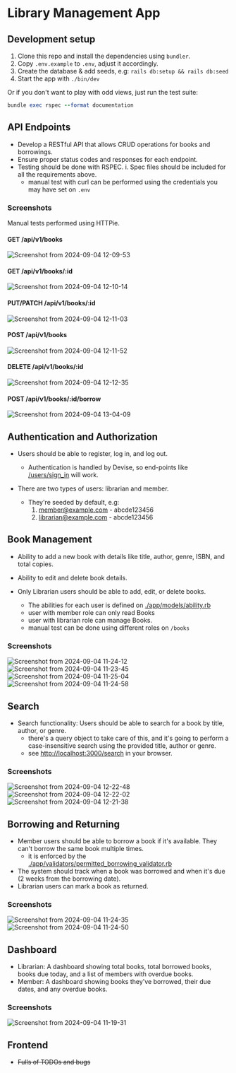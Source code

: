 # Library Management App

## Development setup

1. Clone this repo and install the dependencies using `bundler`.
2. Copy `.env.example` to `.env`, adjust it accordingly.
3. Create the database & add seeds, e.g: `rails db:setup && rails db:seed`
4. Start the app with `./bin/dev`

Or if you don't want to play with odd views, just run the test suite:

```ruby
bundle exec rspec --format documentation
```

## API Endpoints

- Develop a RESTful API that allows CRUD operations for books and borrowings.
- Ensure proper status codes and responses for each endpoint.
- Testing should be done with RSPEC. i. Spec files should be included for all
  the requirements above.
  - manual test with curl can be performed using the credentials you may have
    set on `.env`

### Screenshots

Manual tests performed using HTTPie.

#### GET /api/v1/books

![Screenshot from 2024-09-04 12-09-53](https://github.com/user-attachments/assets/b18186db-af32-4989-a4ea-96905bc57ace)

#### GET /api/v1/books/:id

![Screenshot from 2024-09-04 12-10-14](https://github.com/user-attachments/assets/edac30f6-24a7-434d-963c-8421d23d0187)

#### PUT/PATCH /api/v1/books/:id

![Screenshot from 2024-09-04 12-11-03](https://github.com/user-attachments/assets/e35cc6f3-ca34-426d-8396-3e5beabd3dd5)

#### POST /api/v1/books

![Screenshot from 2024-09-04 12-11-52](https://github.com/user-attachments/assets/00301bef-c1fa-4d01-94e5-d5ef7e2cc25c)

#### DELETE /api/v1/books/:id

![Screenshot from 2024-09-04 12-12-35](https://github.com/user-attachments/assets/6d00e84f-c64d-4d24-962b-44735908eb0e)

#### POST /api/v1/books/:id/borrow

![Screenshot from 2024-09-04 13-04-09](https://gist.github.com/user-attachments/assets/fb9c7fd2-1abf-41d3-8d24-cc029a6bab1e)

## Authentication and Authorization

- Users should be able to register, log in, and log out.

  - Authentication is handled by Devise, so end-points like
    [/users/sign_in](http://127.0.0.1:3000/users/sign_in) will work.

- There are two types of users: librarian and member.

  - They're seeded by default, e.g:
    1. <member@example.com> - abcde123456
    2. <librarian@example.com> - abcde123456

## Book Management

- Ability to add a new book with details like title, author, genre, ISBN, and
  total copies.

- Ability to edit and delete book details.

- Only Librarian users should be able to add, edit, or delete books.

  - The abilities for each user is defined on
    [./app/models/ability.rb](./app/models/ability.rb)
  - user with member role can only read Books
  - user with librarian role can manage Books.
  - manual test can be done using different roles on `/books`

### Screenshots

![Screenshot from 2024-09-04 11-24-12](https://github.com/user-attachments/assets/f350141f-f265-4027-b15e-11a5b6b23ea3)
![Screenshot from 2024-09-04 11-23-45](https://github.com/user-attachments/assets/6389d75f-b239-4d40-a77d-d2e976be7be4)
![Screenshot from 2024-09-04 11-25-04](https://github.com/user-attachments/assets/c7cb2a40-eea7-44be-ba7c-5abd59cfd07c)
![Screenshot from 2024-09-04 11-24-58](https://github.com/user-attachments/assets/f6a95492-25af-4e7b-a09d-655f3164dac0)

## Search

- Search functionality: Users should be able to search for a book by title,
  author, or genre.
  - there's a query object to take care of this, and it's going to perform a
    case-insensitive search using the provided title, author or genre.
  - see [http://localhost:3000/search](http://localhost:3000/search) in your
    browser.

### Screenshots

![Screenshot from 2024-09-04 12-22-48](https://github.com/user-attachments/assets/87d9bbc7-3656-4734-a43a-459e814e13ef)
![Screenshot from 2024-09-04 12-22-02](https://github.com/user-attachments/assets/6bea611d-b294-4fc1-94e8-ce3bffb432ae)
![Screenshot from 2024-09-04 12-21-38](https://github.com/user-attachments/assets/8a7dfb0c-337d-4adc-af4d-3a970476b4e3)

## Borrowing and Returning

- Member users should be able to borrow a book if it's available. They can't
  borrow the same book multiple times.
  - it is enforced by the
    [./app/validators/permitted_borrowing_validator.rb](./app/validators/permitted_borrowing_validator.rb)
- The system should track when a book was borrowed and when it's due (2 weeks
  from the borrowing date).
- Librarian users can mark a book as returned.

### Screenshots

![Screenshot from 2024-09-04 11-24-35](https://github.com/user-attachments/assets/23d6cc30-0689-495f-aab5-15ed229533cb)
![Screenshot from 2024-09-04 11-24-50](https://github.com/user-attachments/assets/636723f0-f07f-47db-aa11-76195a1e8bc9)

## Dashboard

- Librarian: A dashboard showing total books, total borrowed books, books due
  today, and a list of members with overdue books.
- Member: A dashboard showing books they've borrowed, their due dates, and any
  overdue books.

### Screenshots

![Screenshot from 2024-09-04 11-19-31](https://github.com/user-attachments/assets/ea5be56d-688b-464c-a543-4b9700fa8799)

## Frontend

- ~~Fulls of TODOs and bugs~~

